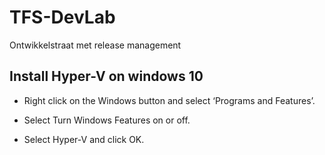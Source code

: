 # TFS-DevLab
Ontwikkelstraat met release management
## Install Hyper-V on windows 10
* Right click on the Windows button and select ‘Programs and Features’.

* Select Turn Windows Features on or off.

* Select Hyper-V and click OK.

